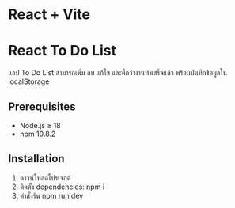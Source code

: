 # React + Vite
# React To Do List

แอป To Do List สามารถเพิ่ม ลบ แก้ไข และติ้กว่างานทำเสร็จแล้ว พร้อมบันทึกข้อมูลใน localStorage
## Prerequisites

- Node.js ≥ 18
- npm 10.8.2

## Installation

1. ดาวน์โหลดโปรเจกต์ 
2. ติดตั้ง dependencies: npm i
3. คำสั่งรัน npm run dev


